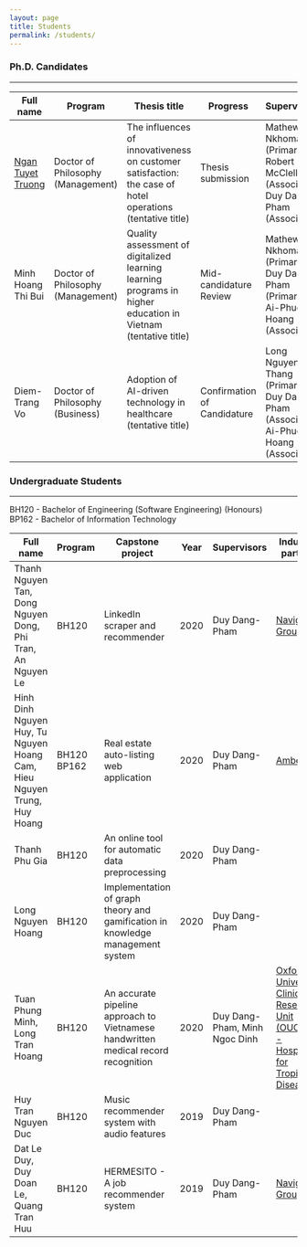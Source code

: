 ```yaml
---
layout: page
title: Students
permalink: /students/
---
```


<h3>Ph.D. Candidates</h3>
<hr/>

| Full name | Program | Thesis title | Progress | Supervisors |
| --------- | ------- | ------------ | -------- | ----------- |
| <a href="https://orcid.org/0000-0002-8925-6226" target="\_blank">Ngan Tuyet Truong</a> | Doctor of Philosophy (Management) | The influences of innovativeness on customer satisfaction: the case of hotel operations (tentative title) | Thesis submission | Mathews Nkhoma (Primary), Robert McClelland (Associate), Duy Dang-Pham (Associate) |
| Minh Hoang Thi Bui | Doctor of Philosophy (Management) | Quality assessment of digitalized learning learning programs in higher education in Vietnam (tentative title) | Mid-candidature Review | Mathews Nkhoma (Primary), Duy Dang-Pham (Primary), Ai-Phuong Hoang (Associate) |
| Diem-Trang Vo | Doctor of Philosophy (Business) | Adoption of AI-driven technology in healthcare (tentative title) | Confirmation of Candidature | Long Nguyen Van Thang (Primary), Duy Dang-Pham (Associate), Ai-Phuong Hoang (Associate) |

<h3>Undergraduate Students</h3>
<hr />
BH120 - Bachelor of Engineering (Software Engineering) (Honours)
<br>
BP162 - Bachelor of Information Technology

| Full name | Program | Capstone project | Year | Supervisors | Industry partner |
| --------- | ------- | ---------------- | ---- | ----------- | ---------------- |
| Thanh Nguyen Tan, Dong Nguyen Dong, Phi Tran, An Nguyen Le | BH120 | LinkedIn scraper and recommender | 2020 | Duy Dang-Pham | <a href="https://www.navigosgroup.com/" target="\_blank">Navigos Group</a> |
| Hinh Dinh Nguyen Huy, Tu Nguyen Hoang Cam, Hieu Nguyen Trung, Huy Hoang | BH120 <br> BP162 | Real estate auto-listing web application | 2020 | Duy Dang-Pham | <a href="http://amberos.com/" target="\_blank">Amberos</a> |
| Thanh Phu Gia | BH120 | An online tool for automatic data preprocessing | 2020 | Duy Dang-Pham | |
| Long Nguyen Hoang | BH120 | Implementation of graph theory and gamification in knowledge management system | 2020 | Duy Dang-Pham | |
| Tuan Phung Minh, Long Tran Hoang | BH120 | An accurate pipeline approach to Vietnamese handwritten medical record recognition | 2020 | Duy Dang-Pham, Minh Ngoc Dinh | <a href="http://www.oucru.org/ho-chi-minh-city/" target="\_blank">Oxford University Clinical Research Unit (OUCRU) - Hospital for Tropical Diseases</a> |
| Huy Tran Nguyen Duc | BH120 | Music recommender system with audio features | 2019 | Duy Dang-Pham | |
| Dat Le Duy, Duy Doan Le, Quang Tran Huu | BH120 | HERMESITO - A job recommender system | 2019 | Duy Dang-Pham | <a href="https://www.navigosgroup.com/" target="\_blank">Navigos Group</a> |